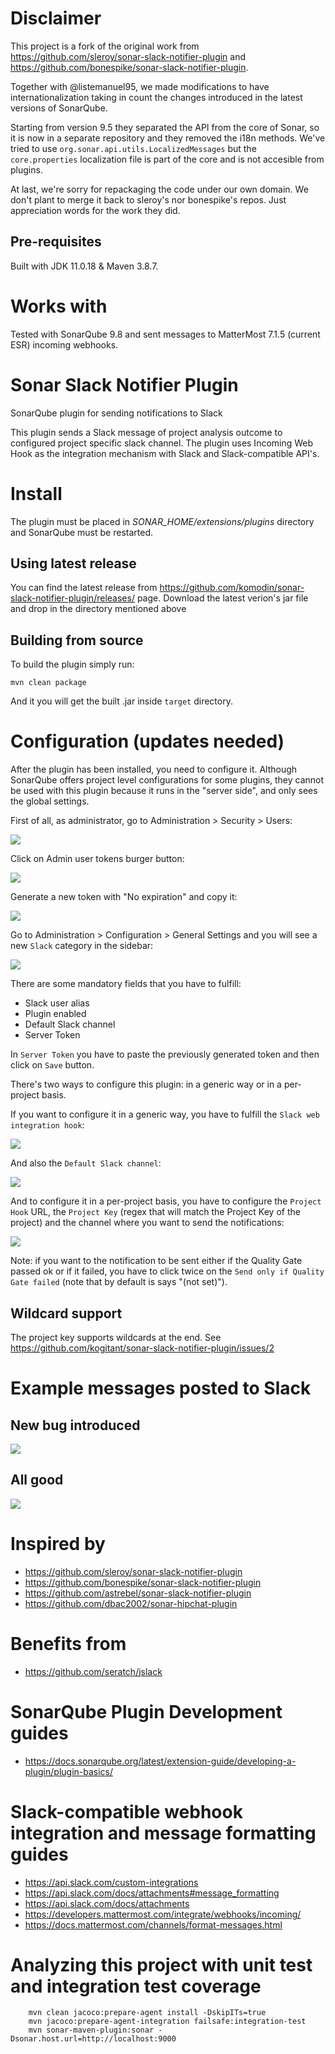 # Disclaimer

This project is a fork of the original work from https://github.com/sleroy/sonar-slack-notifier-plugin and https://github.com/bonespike/sonar-slack-notifier-plugin.

Together with @listemanuel95, we made modifications to have internationalization taking in count the changes introduced in the latest versions of SonarQube.

Starting from version 9.5 they separated the API from the core of Sonar, so it is now in a separate repository and they removed the i18n methods.
We've tried to use `org.sonar.api.utils.LocalizedMessages` but the `core.properties` localization file is part of the core and is not accesible from plugins.

At last, we're sorry for repackaging the code under our own domain. We don't plant to merge it back to sleroy's nor bonespike's repos. Just appreciation words for the work they did.

## Pre-requisites

Built with JDK 11.0.18 & Maven 3.8.7.

# Works with

Tested with SonarQube 9.8 and sent messages to MatterMost 7.1.5 (current ESR) incoming webhooks.

# Sonar Slack Notifier Plugin

SonarQube plugin for sending notifications to Slack

This plugin sends a Slack message of project analysis outcome to configured project specific slack channel.
The plugin uses Incoming Web Hook as the integration mechanism with Slack and Slack-compatible API's.

# Install

The plugin must be placed in *SONAR_HOME/extensions/plugins* directory and SonarQube must be restarted.

## Using latest release

You can find the latest release from https://github.com/komodin/sonar-slack-notifier-plugin/releases/ page.
Download the latest verion's jar file and drop in the directory mentioned above

## Building from source

To build the plugin simply run:
```
mvn clean package
```

And it you will get the built .jar inside `target` directory.

# Configuration (updates needed)

After the plugin has been installed, you need to configure it.
Although SonarQube offers project level configurations for some plugins, they cannot be used with this plugin because it runs in the "server side", and only sees the global settings.

First of all, as administrator, go to Administration > Security > Users:

![](documentation/screenshots/administration_security_users.png?raw=true)

Click on Admin user tokens burger button:

![](documentation/screenshots/administration_tokens_button.png?raw=true)

Generate a new token with "No expiration" and copy it:

![](documentation/screenshots/administration_new_token.png?raw=true)

Go to Administration > Configuration > General Settings and you will see a new `Slack` category in the sidebar:

![](documentation/screenshots/administration_sidebar.png?raw=true)

There are some mandatory fields that you have to fulfill:
- Slack user alias
- Plugin enabled
- Default Slack channel
- Server Token

In `Server Token` you have to paste the previously generated token and then click on `Save` button.

There's two ways to configure this plugin: in a generic way or in a per-project basis.

If you want to configure it in a generic way, you have to fulfill the `Slack web integration hook`:

![](documentation/screenshots/administration_slack_part1.png?raw=true)

And also the `Default Slack channel`:

![](documentation/screenshots/administration_slack_part2.png?raw=true)

And to configure it in a per-project basis, you have to configure the `Project Hook` URL, the `Project Key` (regex that will match the Project Key of the project) and the channel where you want to send the notifications:

![](documentation/screenshots/administration_slack_part3.png?raw=true)

Note: if you want to the notification to be sent either if the Quality Gate passed ok or if it failed, you have to click twice on the `Send only if Quality Gate failed` (note that by default is says "(not set)").

## Wildcard support

The project key supports wildcards at the end. See https://github.com/kogitant/sonar-slack-notifier-plugin/issues/2
 
# Example messages posted to Slack
## New bug introduced

![](documentation/screenshots/example_slack_message_red_due_to_new_bug.png)

## All good

![](documentation/screenshots/example_slack_message_all_green.png)

# Inspired by

* https://github.com/sleroy/sonar-slack-notifier-plugin
* https://github.com/bonespike/sonar-slack-notifier-plugin
* https://github.com/astrebel/sonar-slack-notifier-plugin
* https://github.com/dbac2002/sonar-hipchat-plugin

# Benefits from

* https://github.com/seratch/jslack

# SonarQube Plugin Development guides

* https://docs.sonarqube.org/latest/extension-guide/developing-a-plugin/plugin-basics/

# Slack-compatible webhook integration and message formatting guides

 * https://api.slack.com/custom-integrations
 * https://api.slack.com/docs/attachments#message_formatting
 * https://api.slack.com/docs/attachments
 * https://developers.mattermost.com/integrate/webhooks/incoming/
 * https://docs.mattermost.com/channels/format-messages.html

# Analyzing this project with unit test and integration test coverage

```
    mvn clean jacoco:prepare-agent install -DskipITs=true
    mvn jacoco:prepare-agent-integration failsafe:integration-test
    mvn sonar-maven-plugin:sonar -Dsonar.host.url=http://localhost:9000
```